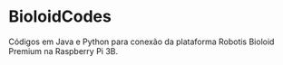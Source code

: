 # BioloidCodes
Códigos em Java e Python para conexão da plataforma Robotis Bioloid Premium na Raspberry Pi 3B.
